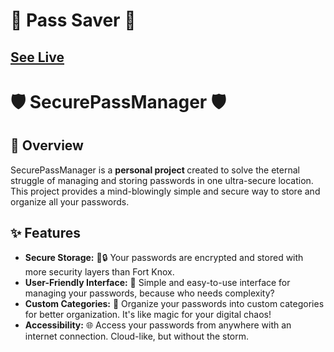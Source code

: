 # 🌟 Pass Saver 🌟
## [See Live](https://pass-saver.vercel.app)

# 🛡️ SecurePassManager 🛡️

## 🚀 Overview

SecurePassManager is a <b> personal project </b> created to solve the eternal struggle of managing and storing passwords in one ultra-secure location. This project provides a mind-blowingly simple and secure way to store and organize all your passwords.

## ✨ Features

- **Secure Storage:** 🛑🔒 Your passwords are encrypted and stored with more security layers than Fort Knox.
- **User-Friendly Interface:** 🎨 Simple and easy-to-use interface for managing your passwords, because who needs complexity?
- **Custom Categories:** 📂 Organize your passwords into custom categories for better organization. It's like magic for your digital chaos!
- **Accessibility:** 🌐 Access your passwords from anywhere with an internet connection. Cloud-like, but without the storm.
